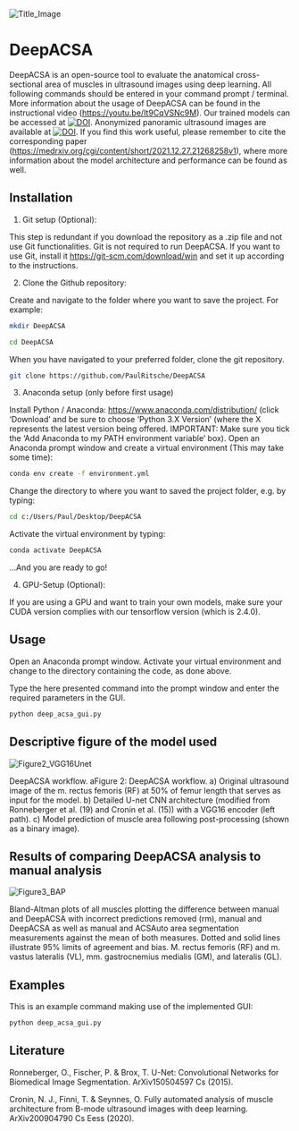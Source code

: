 ![Title_Image](https://user-images.githubusercontent.com/71383228/148084248-5e169761-a075-4c86-836a-e9b2cec56ef6.jpg)

# DeepACSA

DeepACSA is an open-source tool to evaluate the anatomical cross-sectional area of muscles in ultrasound images using deep learning.
All following commands should be entered in your command prompt / terminal.
More information about the usage of DeepACSA can be found in the instructional video (https://youtu.be/It9CqVSNc9M). 
Our trained models can be accessed at [![DOI](https://zenodo.org/badge/DOI/10.5281/zenodo.6953924.svg)](https://doi.org/10.5281/zenodo.6953924).
Anonymized panoramic ultrasound images are available at [![DOI](https://zenodo.org/badge/DOI/10.5281/zenodo.5799204.svg)](https://doi.org/10.5281/zenodo.5799204).
If you find this work useful, please remember to cite the corresponding paper (https://medrxiv.org/cgi/content/short/2021.12.27.21268258v1), where more information about the model architecture and performance can be found as well. 

## Installation 

1. Git setup (Optional): 

This step is redundant if you download the repository as a .zip file and not use Git functionalities. Git is not required to run DeepACSA.
If you want to use Git, install it https://git-scm.com/download/win and set it up according to the instructions. 

2. Clone the Github repository:

Create and navigate to the folder where you want to save the project. For example:

```sh
mkdir DeepACSA
```
```sh
cd DeepACSA
```

When you have navigated to your preferred folder, clone the git repository.
```sh
git clone https://github.com/PaulRitsche/DeepACSA
```

3. Anaconda setup (only before first usage)

Install Python / Anaconda: https://www.anaconda.com/distribution/ (click ‘Download’ and be sure to choose ‘Python 3.X Version’ (where the X represents the latest version being offered. IMPORTANT: Make sure you tick the ‘Add Anaconda to my PATH environment variable’ box).
Open an Anaconda prompt window and create a virtual environment (This may take some time):

```sh
conda env create -f environment.yml 
```
Change the directory to where you want to saved the project folder, e.g. by typing:

```sh
cd c:/Users/Paul/Desktop/DeepACSA
```

Activate the virtual environment by typing:

```sh
conda activate DeepACSA
```

...And you are ready to go!

4. GPU-Setup (Optional): 

If you are using a GPU and want to train your own models, make sure your CUDA version complies with our tensorflow version (which is 2.4.0). 

## Usage

Open an Anaconda prompt window.
Activate your virtual environment and change to the directory containing the code, as done above. 

Type the here presented command into the prompt window and enter the required parameters in the GUI. 

```sh
python deep_acsa_gui.py

```

## Descriptive figure of the model used

![Figure2_VGG16Unet](https://user-images.githubusercontent.com/71383228/182554020-2c8bad75-7f08-4194-8f5f-0a521a70781c.jpg)

DeepACSA workflow. aFigure 2: DeepACSA workflow. a) Original ultrasound image of the m. rectus femoris (RF) at 50% of femur length that serves as input for the model. b) Detailed U-net CNN architecture (modified from Ronneberger et al. (19) and Cronin et al. (15)) with a VGG16 encoder (left path). c) Model prediction of muscle area following post-processing (shown as a binary image). 


## Results of comparing DeepACSA analysis to manual analysis

![Figure3_BAP](https://user-images.githubusercontent.com/71383228/182554096-c5fde7cd-a137-4cc4-ad73-a819368d13ec.jpg)

Bland-Altman plots of all muscles plotting the difference between manual and DeepACSA with incorrect predictions removed (rm), manual and DeepACSA as well as manual and ACSAuto area segmentation measurements against the mean of both measures. Dotted and solid lines illustrate 95% limits of agreement and bias. M. rectus femoris (RF) and m. vastus lateralis (VL), mm. gastrocnemius medialis (GM), and lateralis (GL).

## Examples

This is an example command making use of the implemented GUI:
```sh
python deep_acsa_gui.py 
```

## Literature
Ronneberger, O., Fischer, P. & Brox, T. U-Net: Convolutional Networks for Biomedical Image Segmentation. ArXiv150504597 Cs (2015).

Cronin, N. J., Finni, T. & Seynnes, O. Fully automated analysis of muscle architecture from B-mode ultrasound images with deep learning. ArXiv200904790 Cs Eess (2020).
